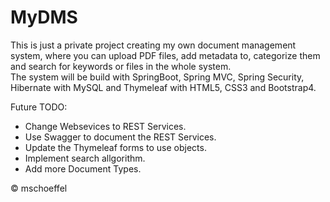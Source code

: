# MyDMS

This is just a private project creating my own document management system, where you can upload PDF files, add metadata to, categorize them and search for keywords or files in the whole system.\
The system will be build with SpringBoot, Spring MVC, Spring Security, Hibernate with MySQL and Thymeleaf with HTML5, CSS3 and Bootstrap4.

Future TODO:
* Change Websevices to REST Services.
* Use Swagger to document the REST Services.
* Update the Thymeleaf forms to use objects.
* Implement search allgorithm.
* Add more Document Types.

&copy; mschoeffel
